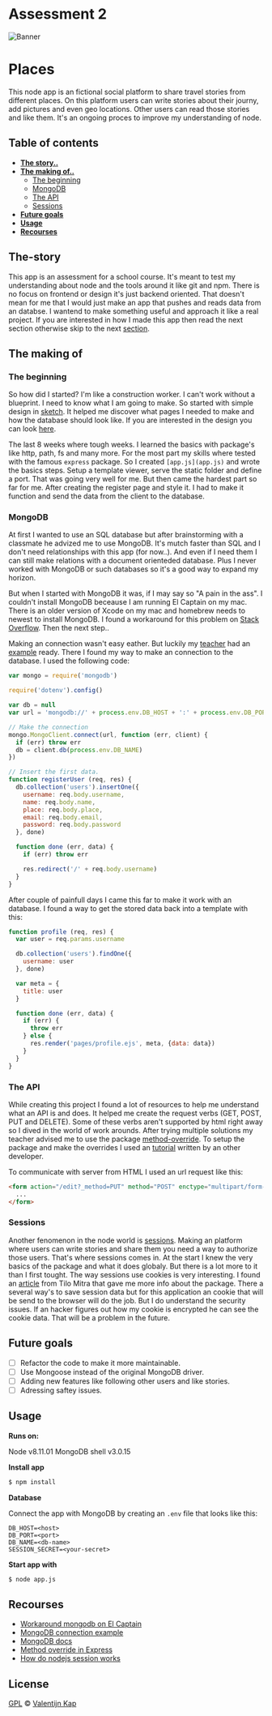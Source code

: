 # Assessment 2

![Banner][banner]

# Places

This node app is an fictional social platform to share travel stories from different places. On this platform users can write stories about their journy, add pictures and even geo locations. Other users can read those stories and like them. It's an ongoing proces to improve my understanding of node. 

## Table of contents

* [**The story..**](#the-story)
* [**The making of..**](#th-making-of)
	* [The beginning](#the-beginning)
	* [MongoDB](#mongodb)
  * [The API](#the-api)
  * [Sessions](#sessions)
* [**Future goals**](#future-goals)
* [**Usage**](#usage)
* [**Recourses**](#recourses)

## The-story
This app is an assessment for a school course. It's meant to test my understanding about node and the tools around it like git and npm. There is no focus on frontend or design it's just backend oriented. That doesn't mean for me that I would just make an app that pushes and reads data from an databse. I wantend to make something useful and approach it like a real project. If you are interested in how I made this app then read the next section otherwise skip to the next [section](#usage). 

## The making of

### The beginning
So how did I started? I'm like a construction worker. I can't work without a blueprint. I need to know what I am going to make. So started with simple design in [sketch](https://www.sketchapp.com/). It helped me discover what pages I needed to make and how the database should look like. If you are interested in the design you can look [here](design/).

The last 8 weeks where tough weeks. I learned the basics with package's like http, path, fs and many more. For the most part my skills where tested with the famous `express` package. So I created `[app.js](app.js)` and wrote the basics steps. Setup a template viewer, serve the static folder and define a port. That was going very well for me. But then came the hardest part so far for me. After creating the register page and style it. I had to make it function and send the data from the client to the database.

### MongoDB
At first I wanted to use an SQL database but after brainstorming with a classmate he advized me to use MongoDB. It's mutch faster than SQL and I don't need relationships with this app (for now..). And even if I need them I can still make relations with a document orienteded database. Plus I never worked with MongoDB or such databases so it's a good way to expand my horizon.

But when I started with MongoDB it was, if I may say so "A pain in the ass". I couldn't install MongoDB beceause I am running El Captain on my mac. There is an older version of Xcode on my mac and homebrew needs to newest to install MongoDB. I found a workaround for this problem on [Stack Overflow](https://stackoverflow.com/questions/48251108/mongodb-installation-failed-with-homebrew-and-xcode-8-1-1?rq=1). Then the next step.. 

Making an connection wasn't easy eather. But luckily my [teacher](https://github.com/wooorm) had an [example](https://github.com/cmda-be/course-17-18/blob/master/examples/mongodb-server/index.js) ready. There I found my way to make an connection to the database. I used the following code:

```javascript
var mongo = require('mongodb')

require('dotenv').config()

var db = null
var url = 'mongodb://' + process.env.DB_HOST + ':' + process.env.DB_PORT

// Make the connection
mongo.MongoClient.connect(url, function (err, client) {
  if (err) throw err
  db = client.db(process.env.DB_NAME)
})

// Insert the first data.
function registerUser (req, res) {
  db.collection('users').insertOne({
    username: req.body.username,
    name: req.body.name,
    place: req.body.place,
    email: req.body.email,
    password: req.body.password
  }, done)

  function done (err, data) {
    if (err) throw err

    res.redirect('/' + req.body.username)
  }
}
```

After couple of painfull days I came this far to make it work with an database. I found a way to get the stored data back into a template with this:

```javascript
function profile (req, res) {
  var user = req.params.username

  db.collection('users').findOne({
    username: user
  }, done)

  var meta = {
    title: user
  }

  function done (err, data) {
    if (err) {
      throw err
    } else {
      res.render('pages/profile.ejs', meta, {data: data})
    }
  }
}
```

### The API
While creating this project I found a lot of resources to help me understand what an API is and does. It helped me create the request verbs (GET, POST, PUT and DELETE). Some of these verbs aren't supported by html right away so I dived in the world of work arounds. After trying multiple solutions my teacher advised me to use the package [method-override](https://www.npmjs.com/package/method-override). To setup the package and make the overrides I used an [tutorial](http://philipm.at/2017/method-override_in_expressjs.html) written by an other developer. 

To communicate with server from HTML I used an url request like this:

```html
<form action="/edit?_method=PUT" method="POST" enctype="multipart/form-data">
  ...
</form>
```

### Sessions
Another fenomenon in the node world is [sessions](https://www.npmjs.com/package/express-session). Making an platform where users can write stories and share them you need a way to authorize those users. That's where sessions comes in. At the start I knew the very basics of the package and what it does globaly. But there is a lot more to it than I first tought. The way sessions use cookies is very interesting. I found an [article](https://nodewebapps.com/2017/06/18/how-do-nodejs-sessions-work/) from Tilo Mitra that gave me more info about the package. There a several way's to save session data but for this application an cookie that will be send to the browser will do the job. But I do understand the security issues. If an hacker figures out how my cookie is encrypted he can see the cookie data. That will be a problem in the future.

## Future goals
* [ ] Refactor the code to make it more maintainable.
* [ ] Use Mongoose instead of the original MongoDB driver.
* [ ] Adding new features like following other users and like stories.
* [ ] Adressing saftey issues.

## Usage

**Runs on:**

Node v8.11.01
MongoDB shell v3.0.15 

**Install app**
```sh
$ npm install
```

**Database**

Connect the app with MongoDB by creating an `.env` file that looks like this:

```
DB_HOST=<host>
DB_PORT=<port>
DB_NAME=<db-name>
SESSION_SECRET=<your-secret>
```

**Start app with**
```sh
$ node app.js
```

## Recourses 

* [Workaround mongodb on El Captain](https://stackoverflow.com/questions/48251108/mongodb-installation-failed-with-homebrew-and-xcode-8-1-1?rq=1)
* [MongoDB connection example](https://github.com/cmda-be/course-17-18/blob/master/examples/mongodb-server/index.js)
* [MongoDB docs](https://docs.mongodb.com/manual/tutorial/getting-started/)
* [Method override in Express](http://philipm.at/2017/method-override_in_expressjs.html)
* [How do nodejs session works](https://nodewebapps.com/2017/06/18/how-do-nodejs-sessions-work/)

## License
[GPL][license] © [Valentijn Kap](https://github.com/valentijnkap)

[banner]: banner.png
[license]: https://opensource.org/licenses/GPL-3.0